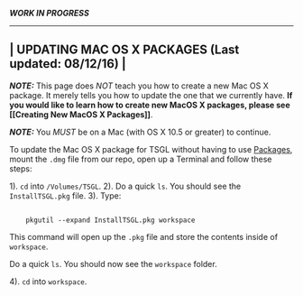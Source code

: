 ***WORK IN PROGRESS***

-------------------------------------------------------
| UPDATING MAC OS X PACKAGES (Last updated: 08/12/16) |
-------------------------------------------------------

***NOTE:*** This page does *NOT* teach you how to create a new Mac OS X package. It merely tells you how to update the one that we currently have. **If you would like to learn how to create new MacOS X packages, please see [[Creating New MacOS X Packages]]**.

***NOTE:*** You *MUST* be on a Mac (with OS X 10.5 or greater) to continue.

To update the Mac OS X package for TSGL without having to use [Packages](http://s.sudre.free.fr/Software/Packages/about.html), mount the ```.dmg``` file from our repo, open up a Terminal and follow these steps:

1). ```cd``` into ```/Volumes/TSGL```.
2). Do a quick ```ls```. You should see the ```InstallTSGL.pkg``` file.
3). Type:

```

    pkgutil --expand InstallTSGL.pkg workspace 

```

This command will open up the ```.pkg``` file and store the contents inside of ```workspace```.

Do a quick ```ls```. You should now see the ```workspace``` folder.

4). ```cd``` into ```workspace```. 